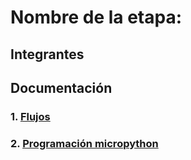 # Nombre de la etapa:

## Integrantes


## Documentación

### 1. [Flujos](/SD3-proyecto-integrador/G1/flujos/flows.json)

### 2. [Programación micropython](/SD3-proyecto-integrador/G1/micropython/test.py)


